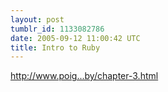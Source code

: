 ```yaml
---
layout: post
tumblr_id: 1133082786
date: 2005-09-12 11:00:42 UTC
title: Intro to Ruby
---
```


<a href="http://www.poignantguide.net/ruby/chapter-3.html" target="_blank">http://www.poig...by/chapter-3.html</a>
